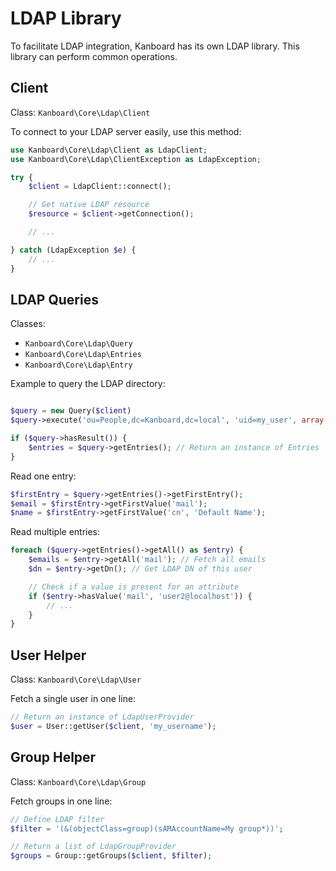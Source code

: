 LDAP Library
============

To facilitate LDAP integration, Kanboard has its own LDAP library.
This library can perform common operations.

Client
------

Class: `Kanboard\Core\Ldap\Client`

To connect to your LDAP server easily, use this method:

```php
use Kanboard\Core\Ldap\Client as LdapClient;
use Kanboard\Core\Ldap\ClientException as LdapException;

try {
    $client = LdapClient::connect();

    // Get native LDAP resource
    $resource = $client->getConnection();

    // ...

} catch (LdapException $e) {
    // ...
}
```

LDAP Queries
------------

Classes:

- `Kanboard\Core\Ldap\Query`
- `Kanboard\Core\Ldap\Entries`
- `Kanboard\Core\Ldap\Entry`

Example to query the LDAP directory:

```php

$query = new Query($client)
$query->execute('ou=People,dc=Kanboard,dc=local', 'uid=my_user', array('cn', 'mail'));

if ($query->hasResult()) {
    $entries = $query->getEntries(); // Return an instance of Entries
}
```

Read one entry:

```php
$firstEntry = $query->getEntries()->getFirstEntry();
$email = $firstEntry->getFirstValue('mail');
$name = $firstEntry->getFirstValue('cn', 'Default Name');
```

Read multiple entries:

```php
foreach ($query->getEntries()->getAll() as $entry) {
    $emails = $entry->getAll('mail'); // Fetch all emails
    $dn = $entry->getDn(); // Get LDAP DN of this user

    // Check if a value is present for an attribute
    if ($entry->hasValue('mail', 'user2@localhost')) {
        // ...
    }
}
```

User Helper
-----------

Class: `Kanboard\Core\Ldap\User`

Fetch a single user in one line:

```php
// Return an instance of LdapUserProvider
$user = User::getUser($client, 'my_username');
```

Group Helper
------------

Class: `Kanboard\Core\Ldap\Group`

Fetch groups in one line:

```php
// Define LDAP filter
$filter = '(&(objectClass=group)(sAMAccountName=My group*))';

// Return a list of LdapGroupProvider
$groups = Group::getGroups($client, $filter);
```
